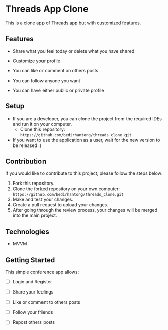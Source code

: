 # Threads App Clone

This is a clone app of Threads app but with customized features.

## Features

- Share what you feel today or delete what you have shared

- Customize your profile

- You can like or comment on others posts

- You can follow anyone you want

- You can have either public or private profile



## Setup
- If you are a developer, you can clone the project from the required IDEs and run it on your computer.
    - Clone this repository: `https://github.com/bedirhantong/threads_clone.git`
- If you want to use the application as a user, wait for the new version to be released :)

## Contribution

If you would like to contribute to this project, please follow the steps below:

1. Fork this repository.
2. Clone the forked repository on your own computer: `https://github.com/bedirhantong/threads_clone.git`
3. Make and test your changes.
4. Create a pull request to upload your changes.
5. After going through the review process, your changes will be merged into the main project.

## Technologies

- MVVM


## Getting Started

This simple conference app allows:

- [ ] Login and Register
- [ ] Share your feelings
- [ ] Like or comment to others posts
- [ ] Follow your friends
- [ ] Repost others posts





